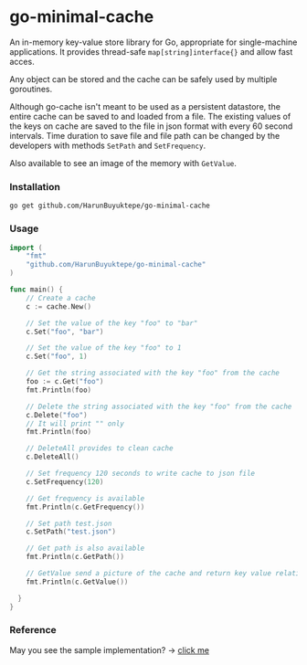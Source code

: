 # go-minimal-cache
An in-memory key-value store library for Go, appropriate for single-machine applications. It provides thread-safe `map[string]interface{}` and allow fast acces.

Any object can be stored and the cache can be safely used by multiple goroutines.

Although go-cache isn't meant to be used as a persistent datastore, the entire
cache can be saved to and loaded from a file. The existing values of the keys on cache 
are saved to the file in json format with every 60 second intervals. Time duration to save 
file and file path can be changed by the developers with methods `SetPath` and `SetFrequency`.

Also available to see an image of the memory with `GetValue`.

### Installation

`go get github.com/HarunBuyuktepe/go-minimal-cache`

### Usage

```go
import (
    "fmt"
    "github.com/HarunBuyuktepe/go-minimal-cache"
)

func main() {
    // Create a cache 
    c := cache.New()

    // Set the value of the key "foo" to "bar"
    c.Set("foo", "bar")

    // Set the value of the key "foo" to 1
    c.Set("foo", 1)

    // Get the string associated with the key "foo" from the cache
    foo := c.Get("foo")
    fmt.Println(foo)

    // Delete the string associated with the key "foo" from the cache
    c.Delete("foo")
    // It will print "" only
    fmt.Println(foo)

    // DeleteAll provides to clean cache
    c.DeleteAll()

    // Set frequency 120 seconds to write cache to json file
    c.SetFrequency(120)

    // Get frequency is available
    fmt.Println(c.GetFrequency())

    // Set path test.json
    c.SetPath("test.json")

    // Get path is also available
    fmt.Println(c.GetPath())

    // GetValue send a picture of the cache and return key value relation with json formatted 
    fmt.Println(c.GetValue())

  }
}
```

### Reference

May you see the sample implementation? -> [click me](https://github.com/HarunBuyuktepe/go-harun-cache)

